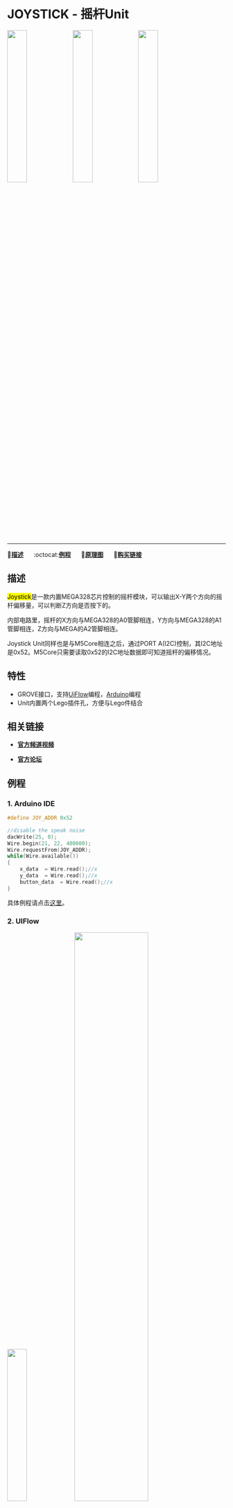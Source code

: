 # JOYSTICK - 摇杆Unit

<img src="assets/img/product_pics/units/M5GO_Unit_joystick_01.png" width="30%" height="30%"><img src="assets/img/product_pics/units/M5GO_Unit_joystick_02.png" width="30%" height="30%"><img src="assets/img/product_pics/units/unit_joystick_grove_a.png" width="30%" height="30%">

<!-- <img src="assets/img/product_pics/units/M5GO_Unit_joystick_03.png" width="30%" height="30%"> -->

***

:memo:**[描述](#描述)**&nbsp;&nbsp;&nbsp;&nbsp;&nbsp;&nbsp;:octocat:**[例程](#例程)**&nbsp;&nbsp;&nbsp;&nbsp;&nbsp;&nbsp;:electric_plug:**[原理图](#原理图)**&nbsp;&nbsp;&nbsp;&nbsp;&nbsp;&nbsp;🛒**[购买链接](https://item.taobao.com/item.htm?spm=a1z10.3-c.w4002-1172588106.66.159c425eoqBTTY&id=577874535012)**

## 描述

<mark>Joystick</mark>是一款内置MEGA328芯片控制的摇杆模块，可以输出X-Y两个方向的摇杆偏移量，可以判断Z方向是否按下的。

内部电路里，摇杆的X方向与MEGA328的A0管脚相连，Y方向与MEGA328的A1管脚相连，Z方向与MEGA的A2管脚相连。

Joystick Unit同样也是与M5Core相连之后，通过PORT A(I2C)控制，其I2C地址是0x52。M5Core只需要读取0x52的I2C地址数据即可知道摇杆的偏移情况。

## 特性

-  GROVE接口，支持[UiFlow](http://flow.m5stack.com)编程，[Arduino](http://www.arduino.cc)编程
-  Unit内置两个Lego插件孔，方便与Lego件结合

## 相关链接

- **[官方频道视频](https://i.youku.com/i/UNjE1ODA2MzE0OA==?spm=a2hzp.8253869.0.0)**

- **[官方论坛](http://forum.m5stack.com/)**

## 例程

### 1. Arduino IDE

```c++
#define JOY_ADDR 0x52

//disable the speak noise
dacWrite(25, 0);
Wire.begin(21, 22, 400000);
Wire.requestFrom(JOY_ADDR);
while(Wire.available())
{
    x_data  = Wire.read();//x
    y_data  = Wire.read();//x
    button_data  = Wire.read();//x
}
```

具体例程请点击[这里](https://github.com/m5stack/M5-ProductExampleCodes/tree/master/Unit/JOYSTICK/Arduino)。

### 2. UIFlow

<img src="assets/img/product_pics/units/unit_example/JOYSTICK/example_unit_joystick_01.png" width="30%" height="30%"> <img src="assets/img/product_pics/units/unit_example/JOYSTICK/example_unit_joystick_02.png" width="58%" height="58%">

具体例程请点击[这里](https://github.com/m5stack/M5-ProductExampleCodes/tree/master/Unit/JOYSTICK/UIFlow)。

## 原理图

<!-- <img src="assets/img/product_pics/units/joystick_sch.JPG"> -->

### 管脚映射

<table>
 <tr><td>M5Core(GROVE A)</td><td>GPIO22</td><td>GPIO21</td><td>5V</td><td>GND</td></tr>
 <tr><td>JOYSTICK Unit</td><td>SCL</td><td>SDA</td><td>5V</td><td>GND</td></tr>
</table>
